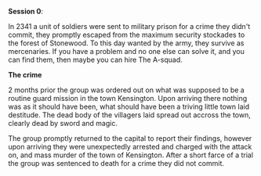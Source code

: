 __**Session 0**__:

 In 2341 a unit of soldiers were sent to military prison for a crime they didn't commit, they promptly escaped from the maximum security stockades to the forest of Stonewood. To this day wanted by the army, they survive as mercenaries. If you have a problem and no one else can solve it, and you can find them, then maybe you can hire The A-squad.

__**The crime**__

 2 months prior the group was ordered out on what was supposed to be a routine guard mission in the town Kensington. Upon arriving there nothing was as it should have been, what should have been a triving little town laid destitude. The dead body of the villagers laid spread out accross the town, clearly dead by sword and magic.

The group promptly returned to the capital to report their findings, however upon arriving they were unexpectedly arrested and charged with the attack on, and mass murder of the town of Kensington. After a short farce of a trial the group was sentenced to death for a crime they did not commit.